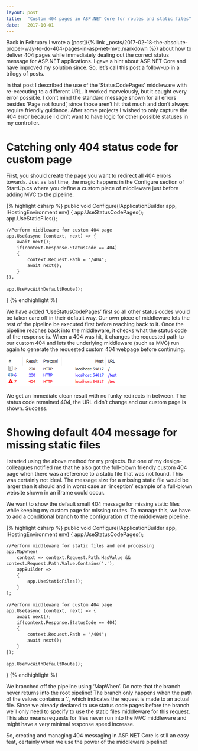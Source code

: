 ```yaml
---
layout: post
title:  "Custom 404 pages in ASP.NET Core for routes and static files"
date:   2017-10-01
---
```

Back in February I wrote a [post]({% link _posts/2017-02-18-the-absolute-proper-way-to-do-404-pages-in-asp-net-mvc.markdown %}) about how to deliver 404 pages while immediately dealing out the correct status message for ASP.NET applications. I gave a hint about ASP.NET Core and have improved my solution since. So, let’s call this post a follow-up in a trilogy of posts.

In that post I described the use of the ‘StatusCodePages’ middleware with re-executing to a different URL. It worked marvelously, but it caught every error possible. I don’t mind the standard message shown for all errors besides ‘Page not found’, since those aren’t hit that much and don’t always require friendly guidance. After some projects I wished to only capture the 404 error because I didn’t want to have logic for other possible statuses in my controller.

# Catching only 404 status code for custom page

First, you should create the page you want to redirect all 404 errors towards. Just as last time, the magic happens in the Configure section of StartUp.cs where you define a custom piece of middleware just before adding MVC to the pipeline.

{% highlight csharp %}
public void Configure(IApplicationBuilder app, IHostingEnvironment env)
{
    app.UseStatusCodePages();
    app.UseStaticFiles();

    //Perform middleware for custom 404 page
    app.Use(async (context, next) => {
        await next();
        if(context.Response.StatusCode == 404)
        {
            context.Request.Path = "/404";
            await next();
        }
    });

    app.UseMvcWithDefaultRoute();
}
{% endhighlight %}

We have added ‘UseStatusCodePages’ first so all other status codes would be taken care off in their default way. Our own piece of middleware lets the rest of the pipeline be executed first before reaching back to it. Once the pipeline reaches back into the middleware, it checks what the status code of the response is. When a 404 was hit, it changes the requested path to our custom 404 and lets the underlying middleware (such as MVC) run again to generate the requested custom 404 webpage before continuing.

![ASP.NET Core Customer 404](/assets/images/asp-net-core-custom-404.png "ASP.NET Core Customer 404")

We get an immediate clean result with no funky redirects in between. The status code remained 404, the URL didn’t change and our custom page is shown. Success.

# Showing default 404 message for missing static files

I started using the above method for my projects. But one of my design-colleagues notified me that he also got the full-blown friendly custom 404 page when there was a reference to a static file that was not found. This was certainly not ideal. The message size for a missing static file would be larger than it should and in worst case an ‘inception’ example of a full-blown website shown in an iframe could occur.

We want to show the default small 404 message for missing static files while keeping my custom page for missing routes. To manage this, we have to add a conditional branch to the configuration of the middleware pipeline.

{% highlight csharp %}
public void Configure(IApplicationBuilder app, IHostingEnvironment env)
{
    app.UseStatusCodePages();

    //Perform middleware for static files and end processing
    app.MapWhen(
        context => context.Request.Path.HasValue && context.Request.Path.Value.Contains('.'),
        appBuilder =>
        {
            app.UseStaticFiles();
        }
    );

    //Perform middleware for custom 404 page
    app.Use(async (context, next) => {
        await next();
        if(context.Response.StatusCode == 404)
        {
            context.Request.Path = "/404";
            await next();
        }
    });

    app.UseMvcWithDefaultRoute();
}
{% endhighlight %}

We branched off the pipeline using ‘MapWhen’. Do note that the branch never returns into the root pipeline! The branch only happens when the path of the values contains a ‘.’, which indicates the request is made to an actual file. Since we already declared to use status code pages before the branch we’ll only need to specify to use the static files middleware for this request. This also means requests for files never run into the MVC middleware and might have a very minimal response speed increase.

So, creating and managing 404 messaging in ASP.NET Core is still an easy feat, certainly when we use the power of the middleware pipeline!